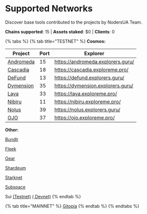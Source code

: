 # Supported Networks

Discover base tools contributed to the projects by NodersUA Team.

**Chains supported**: 15 | **Assets staked**: $0 | **Clients**: 0

{% tabs %}
{% tab title="TESTNET" %}
**Cosmos:**

<table><thead><tr><th>Project</th><th>Port</th><th data-type="content-ref">Explorer</th></tr></thead><tbody><tr><td><a href="../testnet/andromeda/">Andromeda</a></td><td>15</td><td><a href="https://andromeda.explorers.guru/">https://andromeda.explorers.guru/</a></td></tr><tr><td><a href="../testnet/cascadia/">Cascadia</a></td><td>18</td><td><a href="https://cascadia.exploreme.pro/">https://cascadia.exploreme.pro/</a></td></tr><tr><td><a href="../testnet/defund/">DeFund</a></td><td>13</td><td><a href="https://defund.explorers.guru/">https://defund.explorers.guru/</a></td></tr><tr><td><a href="../archive/dimension/">Dymension</a></td><td>35</td><td><a href="https://dymension.explorers.guru/">https://dymension.explorers.guru/</a></td></tr><tr><td><a href="../archive/lava-network/">Lava</a></td><td>33</td><td><a href="https://lava.exploreme.pro/">https://lava.exploreme.pro/</a></td></tr><tr><td><a href="../testnet/nibiru/">Nibiru</a></td><td>11</td><td><a href="https://nibiru.exploreme.pro/">https://nibiru.exploreme.pro/</a></td></tr><tr><td><a href="../archive/nolus/">Nolus</a></td><td>39</td><td><a href="https://nolus.explorers.guru/">https://nolus.explorers.guru/</a></td></tr><tr><td><a href="../archive/ojo/">OJO</a></td><td>37</td><td><a href="https://ojo.exploreme.pro/">https://ojo.exploreme.pro/</a></td></tr></tbody></table>

**Other:**

[Bundlr](../testnet/bundlr/)

[Fleek](../testnet/fleek/)

[Gear](../testnet/gear/)

[Shardeum](../archive/shardeum/)

[Starknet](../testnet/starknet/)

[Subspace](../testnet/subspace-gemini-3d/)

Sui [(Testnet)](../testnet/sui-testnet/) [( Devnet)](../archive/sui-devnet/)
{% endtab %}

{% tab title="MAINNET" %}
[Gitopia](../mainnet/gitopia/)
{% endtab %}
{% endtabs %}


